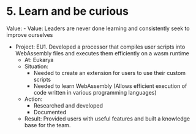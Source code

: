 # 5. Learn and be curious

Value: - Value: Leaders are never done learning and consistently seek to improve ourselves
- Project: EU1. Developed a processor that compiles user scripts into WebAssembly files and executes them efficiently on a wasm runtime
  - At: Eukarya
  - Situation:
    - Needed to create an extension for users to use their custom scripts
    - Needed to learn WebAssembly (Allows efficient execution of code written in various programming languages)
  - Action: 
    - Researched and developed
    - Documented
  - Result: Provided users with useful features and built a knowledge base for the team.